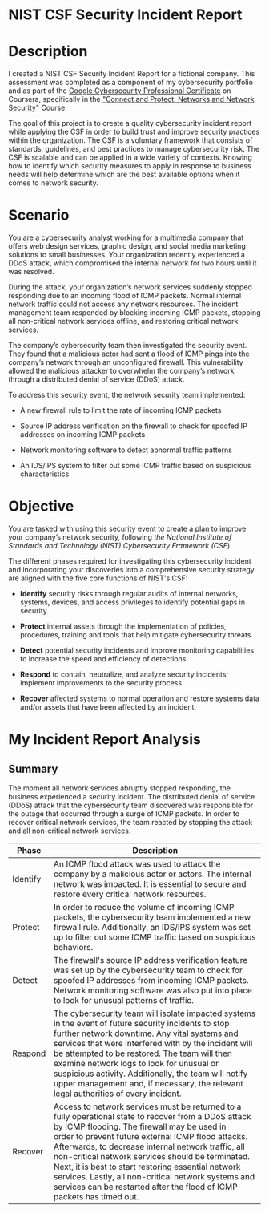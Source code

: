 # NIST CSF Security Incident Report


# Description <a name="description"> 
I created a NIST CSF Security Incident Report for a fictional company. This assessment was completed as a component of my cybersecurity portfolio and as part of the <a href='https://www.coursera.org/google-certificates/cybersecurity-certificate'>Google Cybersecurity Professional Certificate</a> on Coursera, specifically in the  <a href='https://www.coursera.org/learn/networks-and-network-security'> "Connect and Protect: Networks and Network Security" </a> Course.


The goal of this project is to create a quality cybersecurity incident report while applying the CSF in order to build trust and improve security practices within the organization. The CSF is a voluntary framework that consists of standards, guidelines, and best practices to manage cybersecurity risk. The CSF is scalable and can be applied in a wide variety of contexts. Knowing how to identify which security measures to apply in response to business needs will help determine which are the best available options when it comes to network security.

# Scenario <a name="scenario"> 
You are a cybersecurity analyst working for a multimedia company that offers web design services, graphic design, and social media marketing solutions to small businesses. Your organization recently experienced a DDoS attack, which compromised the internal network for two hours until it was resolved.

During the attack, your organization’s network services suddenly stopped responding due to an incoming flood of ICMP packets. Normal internal network traffic could not access any network resources. The incident management team responded by blocking incoming ICMP packets, stopping all non-critical network services offline, and restoring critical network services. 

The company’s cybersecurity team then investigated the security event. They found that a malicious actor had sent a flood of ICMP pings into the company’s network through an unconfigured firewall. This vulnerability allowed the malicious attacker to overwhelm the company’s network through a distributed denial of service (DDoS) attack. 

To address this security event, the network security team implemented: 

- A new firewall rule to limit the rate of incoming ICMP packets

- Source IP address verification on the firewall to check for spoofed IP addresses on incoming ICMP packets

- Network monitoring software to detect abnormal traffic patterns

- An IDS/IPS system to filter out some ICMP traffic based on suspicious characteristics


# Objective  <a name="objective"> 
You are tasked with using this security event to create a plan to improve your company’s network security, following _the National Institute of Standards and Technology (NIST) Cybersecurity Framework (CSF_). 

The different phases required for investigating this cybersecurity incident and incorporating your discoveries into a comprehensive security strategy are aligned with the five core functions of NIST's CSF:

- **Identify** security risks through regular audits of internal networks, systems, devices, and access privileges to identify potential gaps in security. 

- **Protect** internal assets through the implementation of policies, procedures, training and tools that help mitigate cybersecurity threats. 

- **Detect** potential security incidents and improve monitoring capabilities to increase the speed and efficiency of detections. 

- **Respond** to contain, neutralize, and analyze security incidents; implement improvements to the security process. 

- **Recover** affected systems to normal operation and restore systems data and/or assets that have been affected by an incident.

# My Incident Report Analysis <a name="incident_report_analysis"> 

## Summary

The moment all network services abruptly stopped responding, the business experienced a security incident. The distributed denial of service (DDoS) attack that the cybersecurity team discovered was responsible for the outage that occurred through a surge of ICMP packets. In order to recover critical network services, the team reacted by stopping the attack and all non-critical network services.

| Phase  | Description |
| --- | --- |
| Identify | An ICMP flood attack was used to attack the company by a malicious actor or actors. The internal network was impacted. It is essential to secure and restore every critical network resources. |
| Protect | In order to reduce the volume of incoming ICMP packets, the cybersecurity team implemented a new firewall rule. Additionally, an IDS/IPS system was set up to filter out some ICMP traffic based on suspicious behaviors. |
| Detect | The firewall's source IP address verification feature was set up by the cybersecurity team to check for spoofed IP addresses from incoming ICMP packets. Network monitoring software was also put into place to look for unusual patterns of traffic. |
| Respond | The cybersecurity team will isolate impacted systems in the event of future security incidents to stop further network downtime. Any vital systems and services that were interfered with by the incident will be attempted to be restored. The team will then examine network logs to look for unusual or suspicious activity. Additionally, the team will notify upper management and, if necessary, the relevant legal authorities of every incident. |
| Recover | Access to network services must be returned to a fully operational state to recover from a DDoS attack by ICMP flooding. The firewall may be used in order to prevent future external ICMP flood attacks. Afterwards, to decrease internal network traffic, all non-critical network services should be terminated. Next, it is best to start restoring essential network services. Lastly, all non-critical network systems and services can be restarted after the flood of ICMP packets has timed out. |


